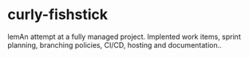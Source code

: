 # curly-fishstick
lemAn attempt at a fully managed project. Implented work items, sprint planning, branching policies, CI/CD, hosting and documentation..

